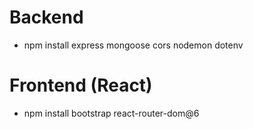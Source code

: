 # Backend
- npm install express mongoose cors nodemon dotenv

# Frontend (React)
- npm install bootstrap react-router-dom@6
